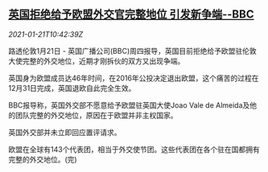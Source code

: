 <!--1611228194000-->
[英国拒绝给予欧盟外交官完整地位 引发新争端--BBC](https://cn.reuters.com/article/eu-britain-diplomats-status-0121-thur-idCNKBS29Q18P)
------

<div><i>2021-01-21T10:42:39Z</i></div><p>路透伦敦1月21日 - 英国广播公司(BBC)周四报导，英国目前拒绝给予欧盟驻伦敦大使完整的外交地位，近期才刚拆伙的双方又出现争端。</p><p>英国身为欧盟成员达46年时间，在2016年公投决定退出欧盟，这个痛苦的过程在12月31日完成，英国退欧自此完全生效。</p><p>BBC报导称，英国外交部不愿意给予欧盟驻英国大使Joao Vale de Almeida及他的团队完整的外交地位，原因在于欧盟并非主权国家。</p><p>英国外交部并未立即回应置评请求。</p><p>欧盟在全球有143个代表团，相当于外交使节团。这些代表团在各个驻在国都拥有完整的外交地位。(完)</p>
